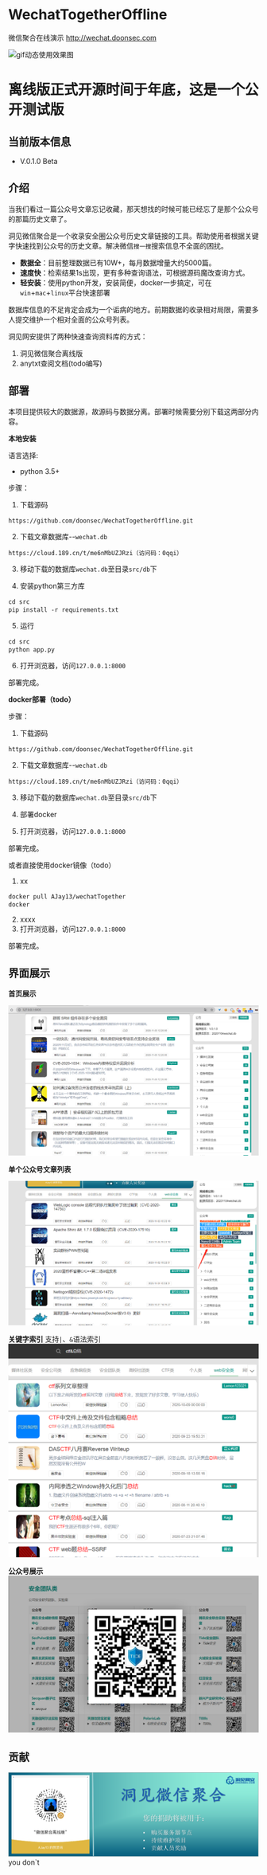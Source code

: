 # WechatTogetherOffline
微信聚合在线演示 http://wechat.doonsec.com

![gif动态使用效果图](/img/licecap.gif)


# 离线版正式开源时间于年底，这是一个公开测试版

## 当前版本信息

- V.0.1.0 Beta


## 介绍

当我们看过一篇公众号文章忘记收藏，那天想找的时候可能已经忘了是那个公众号的那篇历史文章了。

洞见微信聚合是一个收录安全圈公众号历史文章链接的工具。帮助使用者根据关键字快速找到公众号的历史文章。解决微信`搜一搜`搜索信息不全面的困扰。


- **数据全**：目前整理数据已有10W+，每月数据增量大约5000篇。
- **速度快**：检索结果1s出现，更有多种查询语法，可根据源码魔改查询方式。
- **轻安装**：使用python开发，安装简便，docker一步搞定，可在`win`+`mac`+`linux`平台快速部署

数据库信息的不足肯定会成为一个诟病的地方。前期数据的收录相对局限，需要多人提交维护一个相对全面的公众号列表。

洞见网安提供了两种快速查询资料库的方式：
1. 洞见微信聚合离线版
2. anytxt查阅文档(todo编写)

## 部署

本项目提供较大的数据源，故源码与数据分离。部署时候需要分别下载这两部分内容。

**本地安装**

语言选择:
 - python 3.5+

步骤：
1. 下载源码

```
https://github.com/doonsec/WechatTogetherOffline.git
```
2. 下载文章数据库--`wechat.db`

```
https://cloud.189.cn/t/me6nMbUZJRzi（访问码：0qqi）
```

3. 移动下载的数据库`wechat.db`至目录`src/db`下


4. 安装python第三方库

```
cd src
pip install -r requirements.txt
```
5. 运行

```
cd src
python app.py
```
6. 打开浏览器，访问`127.0.0.1:8000`

部署完成。

**docker部署（todo）**

步骤：
1. 下载源码

```
https://github.com/doonsec/WechatTogetherOffline.git
```
2. 下载文章数据库--`wechat.db`

```
https://cloud.189.cn/t/me6nMbUZJRzi（访问码：0qqi）
```

3. 移动下载的数据库`wechat.db`至目录`src/db`下

4. 部署docker
6. 打开浏览器，访问`127.0.0.1:8000`

部署完成。

或者直接使用docker镜像（todo）
1. xx
```
docker pull AJay13/wechatTogether
docker 
```
2. xxxx
3. 打开浏览器，访问`127.0.0.1:8000`

部署完成。

## 界面展示

**首页展示**

![](/img/index.jpg)

**单个公众号文章列表**

![](/img/account_article_list.jpg)

**关键字索引**
支持`|`、`&`语法索引
![](/img/search.jpg)

**公众号展示**
![](/img/account.jpg)


## 贡献
![](img/donate.png)
you don`t


